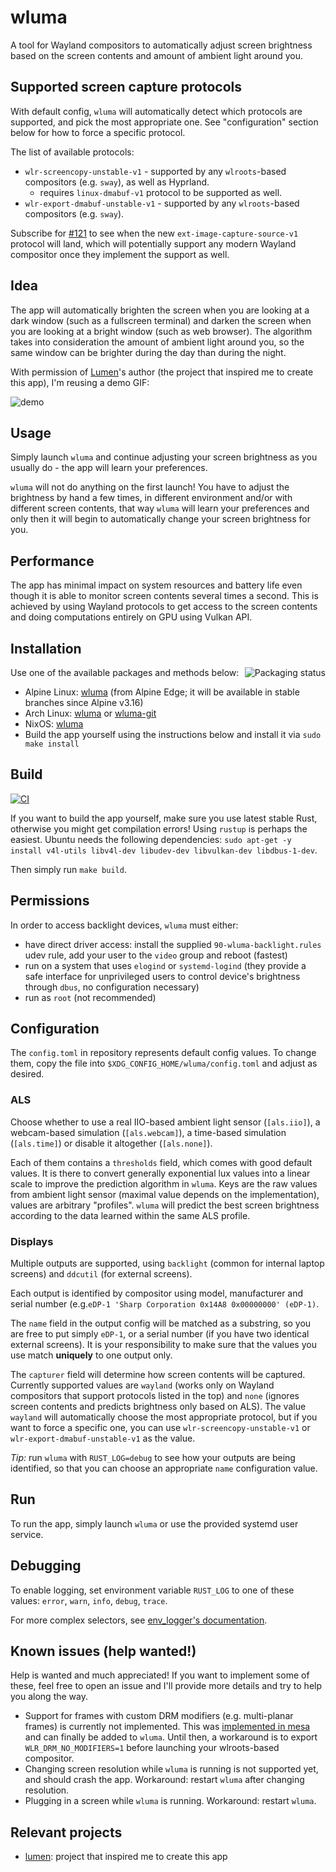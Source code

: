 # wluma

A tool for Wayland compositors to automatically adjust screen brightness based on the screen contents and amount of ambient light around you.

## Supported screen capture protocols

With default config, `wluma` will automatically detect which protocols are supported, and pick the most appropriate one. See "configuration" section below for how to force a specific protocol.

The list of available protocols:

- `wlr-screencopy-unstable-v1` - supported by any `wlroots`-based compositors (e.g. `sway`), as well as Hyprland.
  - requires `linux-dmabuf-v1` protocol to be supported as well.
- `wlr-export-dmabuf-unstable-v1` - supported by any `wlroots`-based compositors (e.g. `sway`).

Subscribe for [#121](https://github.com/maximbaz/wluma/issues/121) to see when the new `ext-image-capture-source-v1` protocol will land, which will potentially support any modern Wayland compositor once they implement the support as well.

## Idea

The app will automatically brighten the screen when you are looking at a dark window (such as a fullscreen terminal) and darken the screen when you are looking at a bright window (such as web browser). The algorithm takes into consideration the amount of ambient light around you, so the same window can be brighter during the day than during the night.

With permission of [Lumen](https://github.com/anishathalye/lumen)'s author (the project that inspired me to create this app), I'm reusing a demo GIF:

![demo](https://user-images.githubusercontent.com/1177900/82347130-8bd22b80-99f7-11ea-8545-0d311240a30d.gif)

## Usage

Simply launch `wluma` and continue adjusting your screen brightness as you usually do - the app will learn your preferences.

`wluma` will not do anything on the first launch! You have to adjust the brightness by hand a few times, in different environment and/or with different screen contents, that way `wluma` will learn your preferences and only then it will begin to automatically change your screen brightness for you.

## Performance

The app has minimal impact on system resources and battery life even though it is able to monitor screen contents several times a second. This is achieved by using Wayland protocols to get access to the screen contents and doing computations entirely on GPU using Vulkan API.

## Installation

<a href="https://repology.org/project/wluma/versions">
  <img src="https://repology.org/badge/vertical-allrepos/wluma.svg" alt="Packaging status" align="right">
</a>

Use one of the available packages and methods below:

- Alpine Linux: [wluma](https://pkgs.alpinelinux.org/packages?name=wluma) (from Alpine Edge; it will be available in stable branches since Alpine v3.16)
- Arch Linux: [wluma](https://aur.archlinux.org/packages/wluma/) or [wluma-git](https://aur.archlinux.org/packages/wluma-git/)
- NixOS: [wluma](https://search.nixos.org/packages?channel=unstable&show=wluma&from=0&size=50&sort=relevance&type=packages&query=wluma)
- Build the app yourself using the instructions below and install it via `sudo make install`

## Build

[![CI](https://github.com/maximbaz/wluma/actions/workflows/ci.yml/badge.svg)](https://github.com/maximbaz/wluma/actions/workflows/ci.yml)

If you want to build the app yourself, make sure you use latest stable Rust, otherwise you might get compilation errors! Using `rustup` is perhaps the easiest. Ubuntu needs the following dependencies: `sudo apt-get -y install v4l-utils libv4l-dev libudev-dev libvulkan-dev libdbus-1-dev`.

Then simply run `make build`.

## Permissions

In order to access backlight devices, `wluma` must either:

- have direct driver access: install the supplied `90-wluma-backlight.rules` udev rule, add your user to the `video` group and reboot (fastest)
- run on a system that uses `elogind` or `systemd-logind` (they provide a safe interface for unprivileged users to control device's brightness through `dbus`, no configuration necessary)
- run as `root` (not recommended)

## Configuration

The `config.toml` in repository represents default config values. To change them, copy the file into `$XDG_CONFIG_HOME/wluma/config.toml` and adjust as desired.

### ALS

Choose whether to use a real IIO-based ambient light sensor (`[als.iio]`), a webcam-based simulation (`[als.webcam]`), a time-based simulation (`[als.time]`) or disable it altogether (`[als.none]`).

Each of them contains a `thresholds` field, which comes with good default values. It is there to convert generally exponential lux values into a linear scale to improve the prediction algorithm in `wluma`. Keys are the raw values from ambient light sensor (maximal value depends on the implementation), values are arbitrary "profiles". `wluma` will predict the best screen brightness according to the data learned within the same ALS profile.

### Displays

Multiple outputs are supported, using `backlight` (common for internal laptop screens) and `ddcutil` (for external screens).

Each output is identified by compositor using model, manufacturer and serial number (e.g.`eDP-1 'Sharp Corporation 0x14A8 0x00000000' (eDP-1)`.

The `name` field in the output config will be matched as a substring, so you are free to put simply `eDP-1`, or a serial number (if you have two identical external screens). It is your responsibility to make sure that the values you use match **uniquely** to one output only.

The `capturer` field will determine how screen contents will be captured. Currently supported values are `wayland` (works only on Wayland compositors that support protocols listed in the top) and `none` (ignores screen contents and predicts brightness only based on ALS). The value `wayland` will automatically choose the most appropriate protocol, but if you want to force a specific one, you can use `wlr-screencopy-unstable-v1` or `wlr-export-dmabuf-unstable-v1` as the value.

_Tip:_ run `wluma` with `RUST_LOG=debug` to see how your outputs are being identified, so that you can choose an appropriate `name` configuration value.

## Run

To run the app, simply launch `wluma` or use the provided systemd user service.

## Debugging

To enable logging, set environment variable `RUST_LOG` to one of these values: `error`, `warn`, `info`, `debug`, `trace`.

For more complex selectors, see [env_logger's documentation](https://docs.rs/env_logger/latest/env_logger/#enabling-logging).

## Known issues (help wanted!)

Help is wanted and much appreciated! If you want to implement some of these, feel free to open an issue and I'll provide more details and try to help you along the way.

- Support for frames with custom DRM modifiers (e.g. multi-planar frames) is currently not implemented. This was [implemented in mesa](https://gitlab.freedesktop.org/mesa/mesa/-/merge_requests/1466) and can finally be added to `wluma`. Until then, a workaround is to export `WLR_DRM_NO_MODIFIERS=1` before launching your wlroots-based compositor.
- Changing screen resolution while `wluma` is running is not supported yet, and should crash the app. Workaround: restart `wluma` after changing resolution.
- Plugging in a screen while `wluma` is running. Workaround: restart `wluma`.

## Relevant projects

- [lumen](https://github.com/anishathalye/lumen): project that inspired me to create this app
